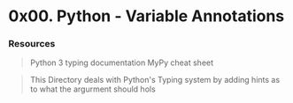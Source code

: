 # 0x00. Python - Variable Annotations



### Resources
> Python 3 typing documentation
> MyPy cheat sheet

> This Directory deals with Python's Typing system by adding hints as to what the argurment should hols
